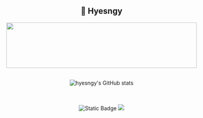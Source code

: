 <div align="center"> 
    
## 🌠 Hyesngy

</div>

<div align="center"> 
  <a href="https://github.com/devxb/gitanimals">
      <img
        src="https://render.gitanimals.org/lines/hyesngy?pet-id=617448161517609993"
        width="100%"
        height="120"
      />
  </a>
</div>
<Br>
<div align="center">

  ![hyesngy's GitHub stats](https://github-readme-stats.vercel.app/api?username=hyesngy&show_icons=true&theme=transparent&title_color=2196f3&text_color=8e8e8e&icon_color=f6ca55&hide=stars)
  
</div>
<br><br>
<div align="center"> 
    <img alt="Static Badge" src="https://img.shields.io/badge/Instagram-e1a604?style=flat-square&logo=instagram&logoColor=fff&link=https%3A%2F%2Fwww.instagram.com%2Fhye.seong_y%2F">
    <a href="https://hits.seeyoufarm.com"><img src="https://hits.seeyoufarm.com/api/count/incr/badge.svg?url=https%3A%2F%2Fgithub.com%2Fhyesngy%2Fhit-counter&count_bg=%237badff&title_bg=%23ABB0B9&icon=github.svg&icon_color=%23FFFFFF&title=hits&edge_flat=true"/></a>

</div>

<!--
**hyesngy/hyesngy** is a ✨ _special_ ✨ repository because its `README.md` (this file) appears on your GitHub profile.

Here are some ideas to get you started:

- 🔭 I’m currently working on ...
- 🌱 I’m currently learning ...
- 👯 I’m looking to collaborate on ...
- 🤔 I’m looking for help with ...
- 💬 Ask me about ...
- 📫 How to reach me: ...
- 😄 Pronouns: ...
- ⚡ Fun fact: ...
-->
